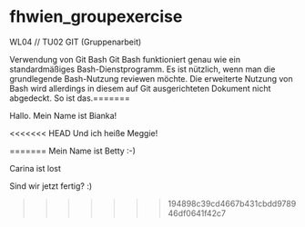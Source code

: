 # fhwien_groupexercise
WL04 // TU02 GIT (Gruppenarbeit)


Verwendung von Git Bash
Git Bash funktioniert genau
wie ein standardmäßiges Bash-Dienstprogramm. 
Es ist nützlich, wenn man die grundlegende
Bash-Nutzung reviewen möchte.
Die erweiterte Nutzung von Bash
wird allerdings in diesem
auf Git ausgerichteten
Dokument nicht abgedeckt.
So ist das.=======

Hallo. 
Mein 
Name 
ist 
Bianka! 

<<<<<<< HEAD
Und ich heiße Meggie!

=======
Mein Name ist Betty :-)

Carina ist lost

Sind wir jetzt fertig? :)

>>>>>>> 194898c39cd4667b431cbdd978946df0641f42c7

